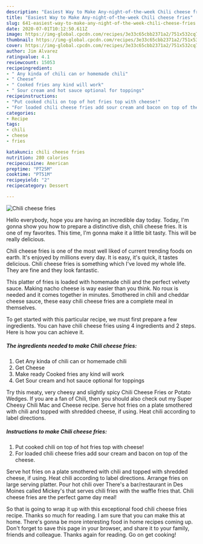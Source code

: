 ```yaml
---
description: "Easiest Way to Make Any-night-of-the-week Chili cheese fries"
title: "Easiest Way to Make Any-night-of-the-week Chili cheese fries"
slug: 641-easiest-way-to-make-any-night-of-the-week-chili-cheese-fries
date: 2020-07-01T10:12:50.611Z
image: https://img-global.cpcdn.com/recipes/3e33c65cbb2371a2/751x532cq70/chili-cheese-fries-recipe-main-photo.jpg
thumbnail: https://img-global.cpcdn.com/recipes/3e33c65cbb2371a2/751x532cq70/chili-cheese-fries-recipe-main-photo.jpg
cover: https://img-global.cpcdn.com/recipes/3e33c65cbb2371a2/751x532cq70/chili-cheese-fries-recipe-main-photo.jpg
author: Jim Alvarez
ratingvalue: 4.1
reviewcount: 15053
recipeingredient:
- " Any kinda of chili can or homemade chili"
- " Cheese"
- " Cooked fries any kind will work"
- " Sour cream and hot sauce optional for toppings"
recipeinstructions:
- "Put cooked chili on top of hot fries top with cheese!"
- "For loaded chili cheese fries add sour cream and bacon on top of the cheese."
categories:
- Recipe
tags:
- chili
- cheese
- fries

katakunci: chili cheese fries 
nutrition: 280 calories
recipecuisine: American
preptime: "PT25M"
cooktime: "PT51M"
recipeyield: "2"
recipecategory: Dessert

---
```



![Chili cheese fries](https://img-global.cpcdn.com/recipes/3e33c65cbb2371a2/751x532cq70/chili-cheese-fries-recipe-main-photo.jpg)

Hello everybody, hope you are having an incredible day today. Today, I'm gonna show you how to prepare a distinctive dish, chili cheese fries. It is one of my favorites. This time, I'm gonna make it a little bit tasty. This will be really delicious.

Chili cheese fries is one of the most well liked of current trending foods on earth. It's enjoyed by millions every day. It is easy, it's quick, it tastes delicious. Chili cheese fries is something which I've loved my whole life. They are fine and they look fantastic.

This platter of fries is loaded with homemade chili and the perfect velvety sauce. Making nacho cheese is way easier than you think. No roux is needed and it comes together in minutes. Smothered in chili and cheddar cheese sauce, these easy chili cheese fries are a complete meal in themselves.


To get started with this particular recipe, we must first prepare a few ingredients. You can have chili cheese fries using 4 ingredients and 2 steps. Here is how you can achieve it.

<!--inarticleads1-->

##### The ingredients needed to make Chili cheese fries:

1. Get  Any kinda of chili can or homemade chili
1. Get  Cheese
1. Make ready  Cooked fries any kind will work
1. Get  Sour cream and hot sauce optional for toppings


Try this meaty, very cheesy and slightly spicy Chili Cheese Fries or Potato Wedges. If you are a fan of Chili, then you should also check out my Super Cheesy Chili Mac and Cheese recipe. Serve hot fries on a plate smothered with chili and topped with shredded cheese, if using. Heat chili according to label directions. 

<!--inarticleads2-->

##### Instructions to make Chili cheese fries:

1. Put cooked chili on top of hot fries top with cheese!
1. For loaded chili cheese fries add sour cream and bacon on top of the cheese.


Serve hot fries on a plate smothered with chili and topped with shredded cheese, if using. Heat chili according to label directions. Arrange fries on large serving platter. Pour hot chili over There&#39;s a bar/restaurant in Des Moines called Mickey&#39;s that serves chili fries with the waffle fries that. Chili cheese fries are the perfect game day meal! 

So that is going to wrap it up with this exceptional food chili cheese fries recipe. Thanks so much for reading. I am sure that you can make this at home. There's gonna be more interesting food in home recipes coming up. Don't forget to save this page in your browser, and share it to your family, friends and colleague. Thanks again for reading. Go on get cooking!
